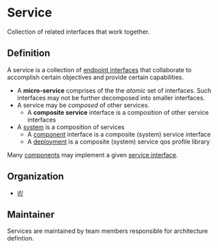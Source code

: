 # Service

Collection of related interfaces that work together.


## Definition

A service is a collection of [endpoint interfaces](Interface.md) that 
collaborate to accomplish certain objectives and provide certain 
capabilities.

- A **micro-service** comprises of the the *atomic* set of interfaces.
  Such interfaces may not be further decomposed into smaller interfaces.
- A service may be *composed* of other services. 
  - A **composite service** interface is a composition of other service interfaces
- A [system](System.md) is a composition of services
  - A [component](Component.md) interface is a composite (system) service interface
  - A [deployment](Deployment.md) is a composite (system) service qos profile library

Many [components](Component.md) may implement a given [service interface](Interface.md). 


## Organization

- [if/](../../if/README.md)


## Maintainer

Services are maintained by team members responsible for architecture defintion.
